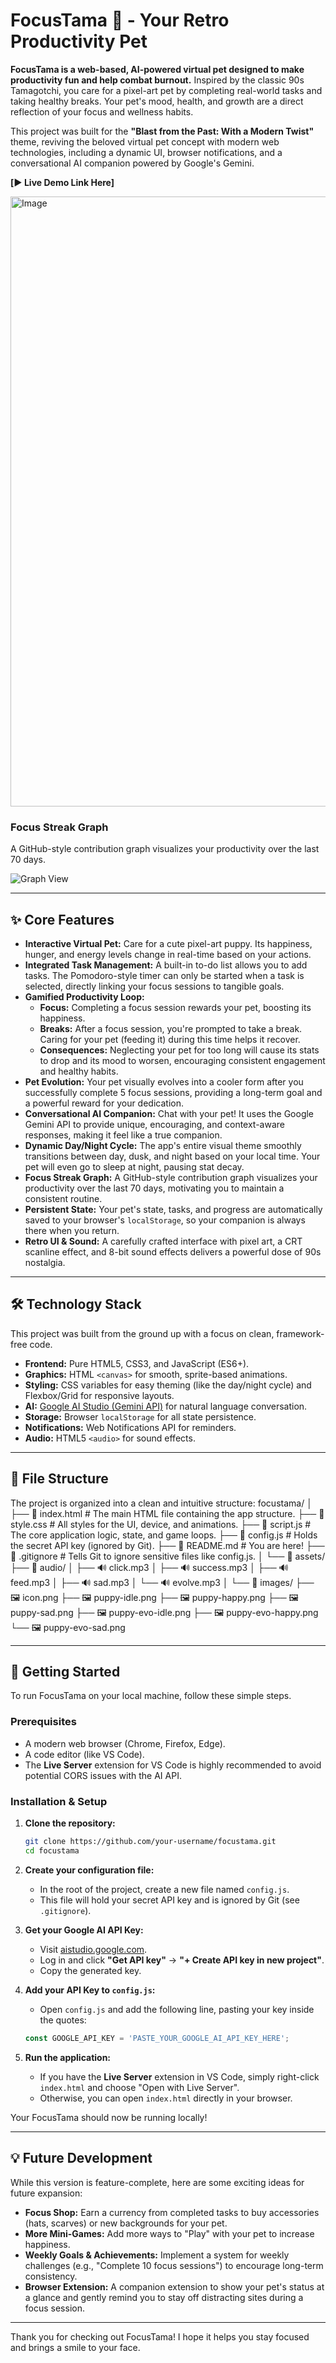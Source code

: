 # FocusTama 🐾 - Your Retro Productivity Pet

**FocusTama is a web-based, AI-powered virtual pet designed to make productivity fun and help combat burnout.** Inspired by the classic 90s Tamagotchi, you care for a pixel-art pet by completing real-world tasks and taking healthy breaks. Your pet's mood, health, and growth are a direct reflection of your focus and wellness habits.

This project was built for the **"Blast from the Past: With a Modern Twist"** theme, reviving the beloved virtual pet concept with modern web technologies, including a dynamic UI, browser notifications, and a conversational AI companion powered by Google's Gemini.

**[▶️ Live Demo Link Here]** <!-- TODO: Add your live demo link (e.g., from GitHub Pages or Netlify) -->

<img width="1908" height="976" alt="Image" src="https://github.com/user-attachments/assets/9001aba8-3a62-4e7c-88fb-244f5c05d634" />

### Focus Streak Graph
A GitHub-style contribution graph visualizes your productivity over the last 70 days.

![Graph View](https://github.com/user-attachments/assets/1984b8f2-c087-4fe7-ae0d-1d2b23f964b0")

---

## ✨ Core Features

*   **Interactive Virtual Pet:** Care for a cute pixel-art puppy. Its happiness, hunger, and energy levels change in real-time based on your actions.
*   **Integrated Task Management:** A built-in to-do list allows you to add tasks. The Pomodoro-style timer can only be started when a task is selected, directly linking your focus sessions to tangible goals.
*   **Gamified Productivity Loop:**
    *   **Focus:** Completing a focus session rewards your pet, boosting its happiness.
    *   **Breaks:** After a focus session, you're prompted to take a break. Caring for your pet (feeding it) during this time helps it recover.
    *   **Consequences:** Neglecting your pet for too long will cause its stats to drop and its mood to worsen, encouraging consistent engagement and healthy habits.
*   **Pet Evolution:** Your pet visually evolves into a cooler form after you successfully complete 5 focus sessions, providing a long-term goal and a powerful reward for your dedication.
*   **Conversational AI Companion:** Chat with your pet! It uses the Google Gemini API to provide unique, encouraging, and context-aware responses, making it feel like a true companion.
*   **Dynamic Day/Night Cycle:** The app's entire visual theme smoothly transitions between day, dusk, and night based on your local time. Your pet will even go to sleep at night, pausing stat decay.
*   **Focus Streak Graph:** A GitHub-style contribution graph visualizes your productivity over the last 70 days, motivating you to maintain a consistent routine.
*   **Persistent State:** Your pet's state, tasks, and progress are automatically saved to your browser's `localStorage`, so your companion is always there when you return.
*   **Retro UI & Sound:** A carefully crafted interface with pixel art, a CRT scanline effect, and 8-bit sound effects delivers a powerful dose of 90s nostalgia.

---

## 🛠️ Technology Stack

This project was built from the ground up with a focus on clean, framework-free code.

*   **Frontend:** Pure HTML5, CSS3, and JavaScript (ES6+).
*   **Graphics:** HTML `<canvas>` for smooth, sprite-based animations.
*   **Styling:** CSS variables for easy theming (like the day/night cycle) and Flexbox/Grid for responsive layouts.
*   **AI:** [Google AI Studio (Gemini API)](https://aistudio.google.com/) for natural language conversation.
*   **Storage:** Browser `localStorage` for all state persistence.
*   **Notifications:** Web Notifications API for reminders.
*   **Audio:** HTML5 `<audio>` for sound effects.

---

## 📂 File Structure

The project is organized into a clean and intuitive structure:
focustama/
│
├── 📄 index.html # The main HTML file containing the app structure.
├── 📄 style.css # All styles for the UI, device, and animations.
├── 📄 script.js # The core application logic, state, and game loops.
├── 📄 config.js # Holds the secret API key (ignored by Git).
├── 📄 README.md # You are here!
├── 📄 .gitignore # Tells Git to ignore sensitive files like config.js.
│
└── 📁 assets/
├── 📁 audio/
│ ├── 🔊 click.mp3
│ ├── 🔊 success.mp3
│ ├── 🔊 feed.mp3
│ ├── 🔊 sad.mp3
│ └── 🔊 evolve.mp3
│
└── 📁 images/
├── 🖼️ icon.png
├── 🖼️ puppy-idle.png
├── 🖼️ puppy-happy.png
├── 🖼️ puppy-sad.png
├── 🖼️ puppy-evo-idle.png
├── 🖼️ puppy-evo-happy.png
└── 🖼️ puppy-evo-sad.png

---

## 🚀 Getting Started

To run FocusTama on your local machine, follow these simple steps.

### Prerequisites

*   A modern web browser (Chrome, Firefox, Edge).
*   A code editor (like VS Code).
*   The **Live Server** extension for VS Code is highly recommended to avoid potential CORS issues with the AI API.

### Installation & Setup

1.  **Clone the repository:**
    ```bash
    git clone https://github.com/your-username/focustama.git
    cd focustama
    ```

2.  **Create your configuration file:**
    *   In the root of the project, create a new file named `config.js`.
    *   This file will hold your secret API key and is ignored by Git (see `.gitignore`).

3.  **Get your Google AI API Key:**
    *   Visit [aistudio.google.com](https://aistudio.google.com/).
    *   Log in and click **"Get API key"** -> **"+ Create API key in new project"**.
    *   Copy the generated key.

4.  **Add your API Key to `config.js`:**
    *   Open `config.js` and add the following line, pasting your key inside the quotes:
    ```javascript
    const GOOGLE_API_KEY = 'PASTE_YOUR_GOOGLE_AI_API_KEY_HERE';
    ```

5.  **Run the application:**
    *   If you have the **Live Server** extension in VS Code, simply right-click `index.html` and choose "Open with Live Server".
    *   Otherwise, you can open `index.html` directly in your browser.

Your FocusTama should now be running locally!

---

## 💡 Future Development

While this version is feature-complete, here are some exciting ideas for future expansion:
*   **Focus Shop:** Earn a currency from completed tasks to buy accessories (hats, scarves) or new backgrounds for your pet.
*   **More Mini-Games:** Add more ways to "Play" with your pet to increase happiness.
*   **Weekly Goals & Achievements:** Implement a system for weekly challenges (e.g., "Complete 10 focus sessions") to encourage long-term consistency.
*   **Browser Extension:** A companion extension to show your pet's status at a glance and gently remind you to stay off distracting sites during a focus session.

---

Thank you for checking out FocusTama! I hope it helps you stay focused and brings a smile to your face.
